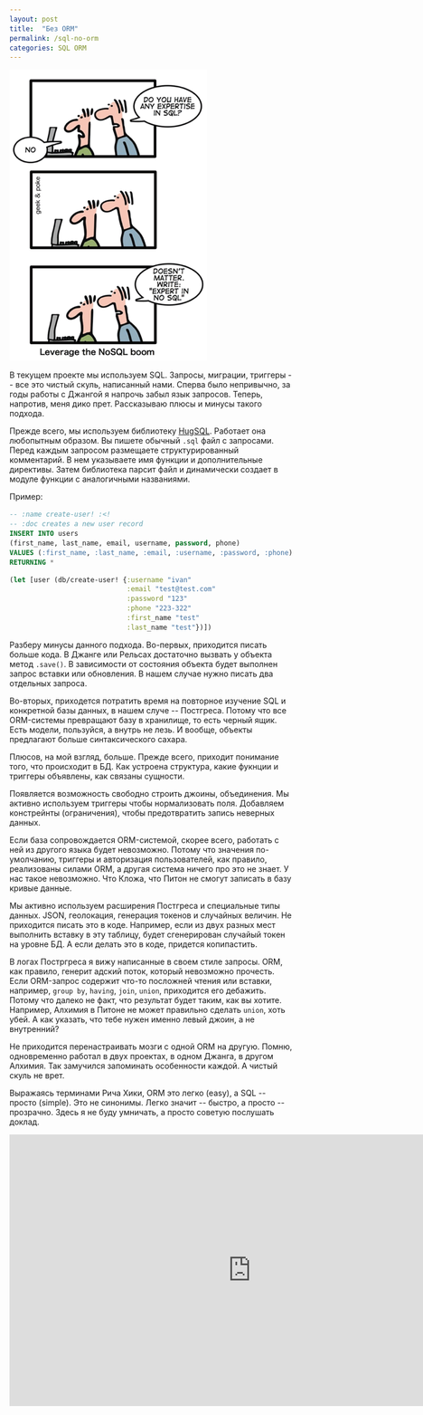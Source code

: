 ```yaml
---
layout: post
title:  "Без ORM"
permalink: /sql-no-orm
categories: SQL ORM
---
```


![sql](/assets/static/nosql-expert.png)

В текущем проекте мы используем SQL. Запросы, миграции, триггеры -- все это
чистый скуль, написанный нами. Сперва было непривычно, за годы работы с Джангой
я напрочь забыл язык запросов. Теперь, напротив, меня дико прет. Рассказываю
плюсы и минусы такого подхода.

Прежде всего, мы используем библиотеку
[HugSQL](http://www.hugsql.org/). Работает она любопытным образом. Вы пишете
обычный `.sql` файл с запросами. Перед каждым запросом размещаете
структурированный комментарий. В нем указываете имя функции и дополнительные
директивы. Затем библиотека парсит файл и динамически создает в модуле функции с
аналогичными названиями.

Пример:

~~~sql
-- :name create-user! :<!
-- :doc creates a new user record
INSERT INTO users
(first_name, last_name, email, username, password, phone)
VALUES (:first_name, :last_name, :email, :username, :password, :phone)
RETURNING *

~~~

~~~clojure
(let [user (db/create-user! {:username "ivan"
                             :email "test@test.com"
                             :password "123"
                             :phone "223-322"
                             :first_name "test"
                             :last_name "test"})])
~~~

Разберу минусы данного подхода. Во-первых, приходится писать больше кода. В
Джанге или Рельсах достаточно вызвать у объекта метод `.save()`. В зависимости
от состояния объекта будет выполнен запрос вставки или обновления. В нашем
случае нужно писать два отдельных запроса.

Во-вторых, приходется потратить время на повторное изучение SQL и конкретной
базы данных, в нашем случе -- Постгреса. Потому что все ORM-системы превращают
базу в хранилище, то есть черный ящик. Есть модели, пользуйся, а внутрь не
лезь. И вообще, объекты предлагают больше синтаксического сахара.

Плюсов, на мой взгляд, больше. Прежде всего, приходит понимание того, что
происходит в БД. Как устроена структура, какие фукнции и триггеры объявлены, как
связаны сущности.

Появляется возможность свободно строить джоины, объединения. Мы активно
используем триггеры чтобы нормализовать поля. Добавляем констрейнты
(ограничения), чтобы предотвратить запись неверных данных.

Если база сопровождается ORM-системой, скорее всего, работать с ней из другого
языка будет невозможно. Потому что значения по-умолчанию, триггеры и авторизация
пользователей, как правило, реализованы силами ORM, а другая система ничего про
это не знает. У нас такое невозможно. Что Кложа, что Питон не смогут записать в
базу кривые данные.

Мы активно используем расширения Постгреса и специальные типы данных. JSON,
геолокация, генерация токенов и случайных величин. Не приходится писать это в
коде. Например, если из двух разных мест выполнить вставку в эту таблицу, будет
сгенерирован случайый токен на уровне БД. А если делать это в коде, придется
копипастить.

В логах Постргреса я вижу написанные в своем стиле запросы. ORM, как правило,
генерит адский поток, который невозможно прочесть. Если ORM-запрос содержит
что-то посложней чтения или вставки, например, `group by`, `having`, `join`,
`union`, приходится его дебажить. Потому что далеко не факт, что результат будет
таким, как вы хотите. Например, Алхимия в Питоне не может правильно сделать
`union`, хоть убей. А как указать, что тебе нужен именно левый джоин, а не
внутренний?

Не приходится перенастраивать мозги с одной ORM на другую. Помню, одновременно
работал в двух проектах, в одном Джанга, в другом Алхимия. Так замучился
запоминать особенности каждой. А чистый скуль не врет.

Выражаясь терминами Рича Хики, ORM это легко (easy), а SQL -- просто
(simple). Это не синонимы. Легко значит -- быстро, а просто -- прозрачно. Здесь
я не буду умничать, а просто советую послушать доклад.

<iframe width="854" height="480" src="https://www.youtube.com/embed/rI8tNMsozo0"
frameborder="0" allowfullscreen></iframe>
